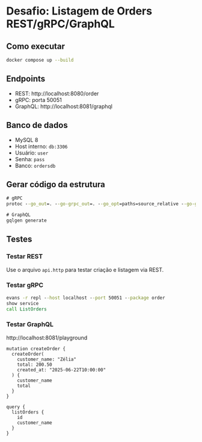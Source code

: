 # Desafio: Listagem de Orders REST/gRPC/GraphQL

## Como executar

```bash
docker compose up --build
```

## Endpoints

- REST: http://localhost:8080/order
- gRPC: porta 50051 
- GraphQL: http://localhost:8081/graphql

## Banco de dados

- MySQL 8
- Host interno: `db:3306`
- Usuário: `user`
- Senha: `pass`
- Banco: `ordersdb`


## Gerar código da estrutura
```cmd
# gRPC
protoc --go_out=. --go-grpc_out=. --go_opt=paths=source_relative --go-grpc_opt=paths=source_relative internal/api/grpcapi/pb/order.proto

# GraphQL
gqlgen generate
```

## Testes

### Testar REST
Use o arquivo `api.http` para testar criação e listagem via REST.


### Testar gRPC
```cmd
evans -r repl --host localhost --port 50051 --package order
show service
call ListOrders
```

### Testar GraphQL
http://localhost:8081/playground

```grapql
mutation createOrder {
  createOrder(
    customer_name: "Zélia"
    total: 200.50
    created_at: "2025-06-22T10:00:00"
  ) {
    customer_name
    total
  }
}
```

```grapql
query { 
  listOrders { 
    id 
    customer_name 
  } 
}
```
